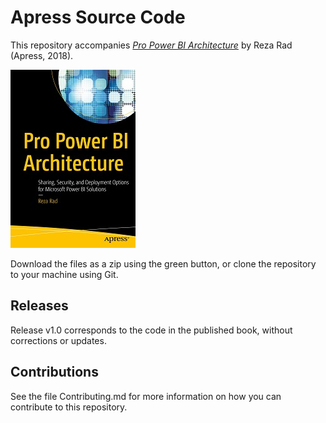 # Apress Source Code

This repository accompanies [*Pro Power BI Architecture*](https://www.apress.com/9781484240144) by Reza Rad (Apress, 2018).

[comment]: #cover
![Cover image](9781484240144.jpg)

Download the files as a zip using the green button, or clone the repository to your machine using Git.

## Releases

Release v1.0 corresponds to the code in the published book, without corrections or updates.

## Contributions

See the file Contributing.md for more information on how you can contribute to this repository.
